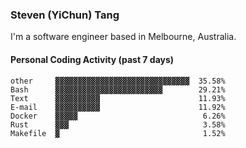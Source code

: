 ### Steven (YiChun) Tang

I'm a software engineer based in Melbourne, Australia.

#### Personal Coding Activity (past 7 days)
```
other     ▓▓▓▓▓▓▓▓▓▓▓▓▓▓▓▓▓▓▓▓▓▓▓▓▓▓▓▓▓▓  35.58%
Bash      ▓▓▓▓▓▓▓▓▓▓▓▓▓▓▓▓▓▓▓▓▓▓▓▓        29.21%
Text      ▓▓▓▓▓▓▓▓▓▓                      11.93%
E-mail    ▓▓▓▓▓▓▓▓▓▓                      11.92%
Docker    ▓▓▓▓▓                            6.26%
Rust      ▓▓▓                              3.58%
Makefile  ▓                                1.52%
```
